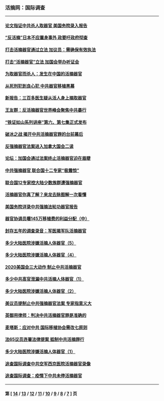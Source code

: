 ### 活摘网：国际调查
---
#### [论文指证中共杀人取器官 美国务院录入报告](../../pages/nf5947/n13999890.md?06010430) 
#### [“反活摘”日本不应置身事外 政要吁政府彻查](../../pages/nf5947/n13971188.md?06010430) 
#### [打击活摘器官通过立法 加议员：需确保有效执法](../../pages/nf5947/n13886356.md?06010430) 
#### [打击“活摘器官”立法 加国会举办听证会](../../pages/nf5947/n13869362.md?06010430) 
#### [为取器官而杀人：发生在中国的活摘器官](../../pages/nf5947/n13794731.md?06010430) 
#### [从死刑犯到良心犯 中共器官移植黑幕](../../pages/nf5947/n13764669.md?06010430) 
#### [新报告：三百多医生疑从活人身上摘取器官](../../pages/nf5947/n13703044.md?06010430) 
#### [王友群：反活摘器官世界峰会聚焦中共暴行](../../pages/nf5947/n13250738.md?06010430) 
#### [“铁证如山系列讲座”第六、第七集正式发布](../../pages/nf5947/n13106287.md?06010430) 
#### [破冰之战 揭开中共活摘器官罪的台前幕后](../../pages/nf5947/n13082457.md?06010430) 
#### [反强摘器官法案进入加拿大国会二读](../../pages/nf5947/n13033450.md?06010430) 
#### [论坛：加国会通过法案终止活摘器官迫在眉睫](../../pages/nf5947/n13029839.md?06010430) 
#### [中共强摘器官 联合国十二专家“极震惊”](../../pages/nf5947/n13024313.md?06010430) 
#### [联合国12专家控大陆少数族群遭强摘器官](../../pages/nf5947/n13023877.md?06010430) 
#### [活摘器官你真了解？来龙去脉图解一次看懂](../../pages/nf5947/n13013820.md?06010430) 
#### [美国务院详录中共强摘法轮功器官报告](../../pages/nf5947/n12944519.md?06010430) 
#### [器官协调员曝145万移植费的利益分配（中）](../../pages/nf5947/n12894547.md?06010430) 
#### [封存五年的调查录音：军医揭军队活摘器官](../../pages/nf5947/n12798692.md?06010430) 
#### [多少大陆医院涉嫌活摘人体器官（5）](../../pages/nf5947/n12768383.md?06010430) 
#### [多少大陆医院涉嫌活摘人体器官（4）](../../pages/nf5947/n12664434.md?06010430) 
#### [2020美国会三大动作 制止中共活摘器官](../../pages/nf5947/n12682004.md?06010430) 
#### [多少中共高官泄漏中共活摘人体器官（1）](../../pages/nf5947/n12671234.md?06010430) 
#### [多少大陆医院涉嫌活摘人体器官（2）](../../pages/nf5947/n12655589.md?06010430) 
#### [美议员提制止中共强摘器官法案 专家指意义大](../../pages/nf5947/n12630561.md?06010430) 
#### [英御用律师：判决中共活摘器官罪是准确的](../../pages/nf5947/n12580740.md?06010430) 
#### [麦塔斯：应对中共 国际移植协会需改七原则](../../pages/nf5947/n12514711.md?06010430) 
#### [法65议员连署法律提案 抵制中共活摘罪行](../../pages/nf5947/n12437047.md?06010430) 
#### [多少大陆医院涉嫌活摘人体器官（1）](../../pages/nf5947/n12414284.md?06010430) 
#### [追查国际调查中共空军西京医院活摘器官录像](../../pages/nf5947/n12348837.md?06010430) 
#### [追查国际调查：疫情下中共未停活摘器官](../../pages/nf5947/n12273415.md?06010430) 

---
#### 第 [ [14](./14.md?06010430) / [13](./13.md?06010430) / [12](./12.md?06010430) / [11](./11.md?06010430) / [10](./10.md?06010430) / [9](./9.md?06010430) / [8](./8.md?06010430) / [7](./7.md?06010430) ] 页

